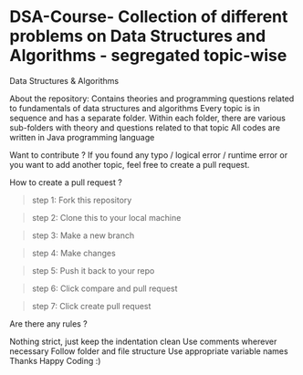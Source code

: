 # DSA-Course- Collection of different problems on Data Structures and Algorithms - segregated topic-wise
Data Structures & Algorithms

About the repository:
Contains theories and programming questions related to fundamentals of data structures and algorithms
Every topic is in sequence and has a separate folder.
Within each folder, there are various sub-folders with theory and questions related to that topic
All codes are written in Java programming language

Want to contribute ?
If you found any typo / logical error / runtime error or you want to add another topic, feel free to create a pull request.

How to create a pull request ?

> step 1:   Fork this repository

> step 2:   Clone this to your local machine

> step 3:   Make a new branch

> step 4:   Make changes

> step 5:   Push it back to your repo

> step 6:   Click compare and pull request

> step 7:   Click create pull request

Are there any rules ?

Nothing strict, just keep the indentation clean
Use comments wherever necessary
Follow folder and file structure
Use appropriate variable names
Thanks Happy Coding :)

